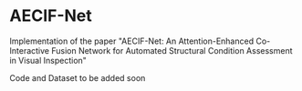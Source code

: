 # AECIF-Net
Implementation of the paper "AECIF-Net: An Attention-Enhanced Co-Interactive Fusion Network for Automated Structural Condition Assessment in Visual Inspection"

Code and Dataset to be added soon
